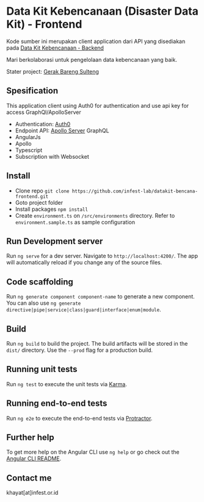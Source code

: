 # Data Kit Kebencanaan (Disaster Data Kit) - Frontend

Kode sumber ini merupakan client application dari API yang disediakan pada [Data Kit Kebencanaan - Backend](https://github.com/infest-lab/datakit-bencana-backend)

Mari berkolaborasi untuk pengelolaan data kebencanaan yang baik.

Stater project: [Gerak Bareng Sulteng](http://gerbangsulteng.org)

## Spesification
This application client using Auth0 for authentication and use api key for access GraphQl/ApolloServer
* Authentication: [Auth0](https://auth0.com)
* Endpoint API: [Apollo Server](https://www.apollographql.com/docs/apollo-server/api/apollo-server.html) GraphQL
* AngularJs
* Apollo
* Typescript
* Subscription with Websocket

## Install
* Clone repo `git clone https://github.com/infest-lab/datakit-bencana-frontend.git`
* Goto project folder
* Install packages `npm install`
* Create `environment.ts` on `/src/environments` directory. Refer to `environment.sample.ts` as sample configuration


## Run Development server

Run `ng serve` for a dev server. Navigate to `http://localhost:4200/`. The app will automatically reload if you change any of the source files.

## Code scaffolding

Run `ng generate component component-name` to generate a new component. You can also use `ng generate directive|pipe|service|class|guard|interface|enum|module`.

## Build

Run `ng build` to build the project. The build artifacts will be stored in the `dist/` directory. Use the `--prod` flag for a production build.

## Running unit tests

Run `ng test` to execute the unit tests via [Karma](https://karma-runner.github.io).

## Running end-to-end tests

Run `ng e2e` to execute the end-to-end tests via [Protractor](http://www.protractortest.org/).

## Further help

To get more help on the Angular CLI use `ng help` or go check out the [Angular CLI README](https://github.com/angular/angular-cli/blob/master/README.md).

## Contact me

khayat[at]infest.or.id
